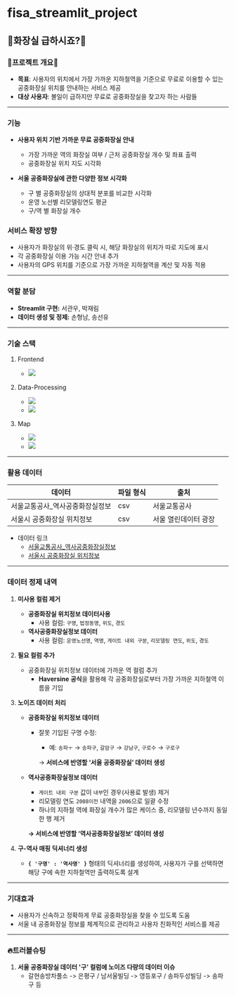 # fisa_streamlit_project


## 🚽화장실 급하시죠?🚽

### 💩프로젝트 개요💩
- **목표**: 사용자의 위치에서 가장 가까운 지하철역을 기준으로 무료로 이용할 수 있는 공중화장실 위치를 안내하는 서비스 제공
- **대상 사용자**: 볼일이 급하지만 무료로 공중화장실을 찾고자 하는 사람들

<hr>

### 기능

- **사용자 위치 기반 가까운 무료 공중화장실 안내** 
    - 가장 가까운 역의 화장실 여부 / 근처 공중화장실 개수 및 좌표 출력
    - 공중화장실 위치 지도 시각화

- **서울 공중화장실에 관한 다양한 정보 시각화**
    - 구 별 공중화장실의 상대적 분포를 비교한 시각화
    - 운영 노선별 리모델링연도 평균
    - 구/역 별 화장실 개수

### 서비스 확장 방향
- 사용자가 화장실의 위·경도 클릭 시, 해당 화장실의 위치가 따로 지도에 표시
- 각 공중화장실 이용 가능 시간 안내 추가
- 사용자의 GPS 위치를 기준으로 가장 가까운 지하철역을 계산 및 자동 적용

<hr>

### **역할 분담**

- **Streamlit 구현:** 서관우, 박재림
- **데이터 생성 및 정제:** 손형남, 송선유

<hr>

### 기술 스택

1. Frontend
    - <img src="https://img.shields.io/badge/Streamlit-FF4B4B?style=for-the-badge&logo=Streamlit&logoColor=red">

2. Data-Processing
    - <img src="https://img.shields.io/badge/Pandas-150458?style=for-the-badge&logo=Pandas&logoColor=orange">
    - <img src="https://img.shields.io/badge/Numpy-013243?style=for-the-badge&logo=Numepy&logoColor=blue">

3. Map
    - <img src="https://img.shields.io/badge/Folium-77B829?style=for-the-badge&logo=Folium&logoColor=green">
    - <img src="https://img.shields.io/badge/Javascript-F7DF1E?style=for-the-badge&logo=Javascript&logoColor=yellow">

<hr>

### 활용 데이터

|           데이터            |파일 형식|        출처        |
|----------------------------|---------|-------------------|
|서울교통공사_역사공중화장실정보|   csv   |    서울교통공사    |
| 서울시 공중화장실 위치정보    |   csv  |서울 열린데이터 광장 |
- 데이터 링크
    - [서울교통공사_역사공중화장실정보](https://www.data.go.kr/data/15044453/fileData.do)
    - [서울시 공중화장실 위치정보](https://data.seoul.go.kr/dataList/OA-162/S/1/datasetView.do?tab=A)

<hr>

### 데이터 정제 내역

1. **미사용 컬럼 제거**
    - **공중화장실 위치정보 데이터사용**
        - 사용 컬럼: `구명`, `법정동명`, `위도`, `경도`
    - **역사공중화장실정보 데이터**
        - 사용 컬럼: `운영노선명`, `역명`, `게이트 내외 구분`, `리모델링 연도`, `위도`, `경도`

2. **필요 컬럼 추가**
    - 공중화장실 위치정보 데이터에 가까운 역 컬럼 추가
        - **Haversine 공식**을 활용해 각 공중화장실로부터 가장 가까운 지하철역 이름을 기입

3. **노이즈 데이터 처리**
    - **공중화장실 위치정보 데이터**
        - 잘못 기입된 구명 수정:
            - 예: `송파ㅜ` → `송파구`, `갈암구` → `강남구`, `구로수` → `구로구`

            → **서비스에 반영할 ‘서울 공중화장실’ 데이터 생성**

    - **역사공중화장실정보 데이터**
        - `게이트 내외 구분` 값이 `내부`인 경우(사용료 발생) 제거
        - 리모델링 연도 `2008이전` 내역을 `2006`으로 일괄 수정
        - 하나의 지하철 역에 화장실 개수가 많은 케이스 중, 리모델링 년수까지 동일한 행 제거

        **→ 서비스에 반영할 ‘역사공중화장실정보’ 데이터 생성**

4. **구-역사 매핑 딕셔너리 생성**
    - **`{ '구명' : '역사명' }`** 형태의 딕셔너리를 생성하여, 사용자가 구를 선택하면 해당 구에 속한 지하철역만 출력하도록 설계

<hr>

### 기대효과
- 사용자가 신속하고 정확하게 무료 공중화장실을 찾을 수 있도록 도움
- 서울 내 공중화장실 정보를 체계적으로 관리하고 사용자 친화적인 서비스를 제공

<hr>

### 🔥트러블슈팅
1. **서울 공중화장실 데이터 '구' 컬럼에 노이즈 다량의 데이터 이슈**
    - 갈현송방차풀소 -> 은평구 / 남서울빌딩 -> 영등포구 / 송파두성빌딩 -> 송파구 등 
